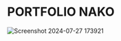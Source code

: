 # PORTFOLIO NAKO
![Screenshot 2024-07-27 173921](https://github.com/user-attachments/assets/e61b394f-7f4e-48e1-9d42-5cd674607184)
